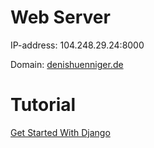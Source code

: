 # Web Server

IP-address: 104.248.29.24:8000

Domain: [denishuenniger.de](http://104.248.29.24:8000/)

# Tutorial

[Get Started With Django](https://realpython.com/get-started-with-django-1/)

